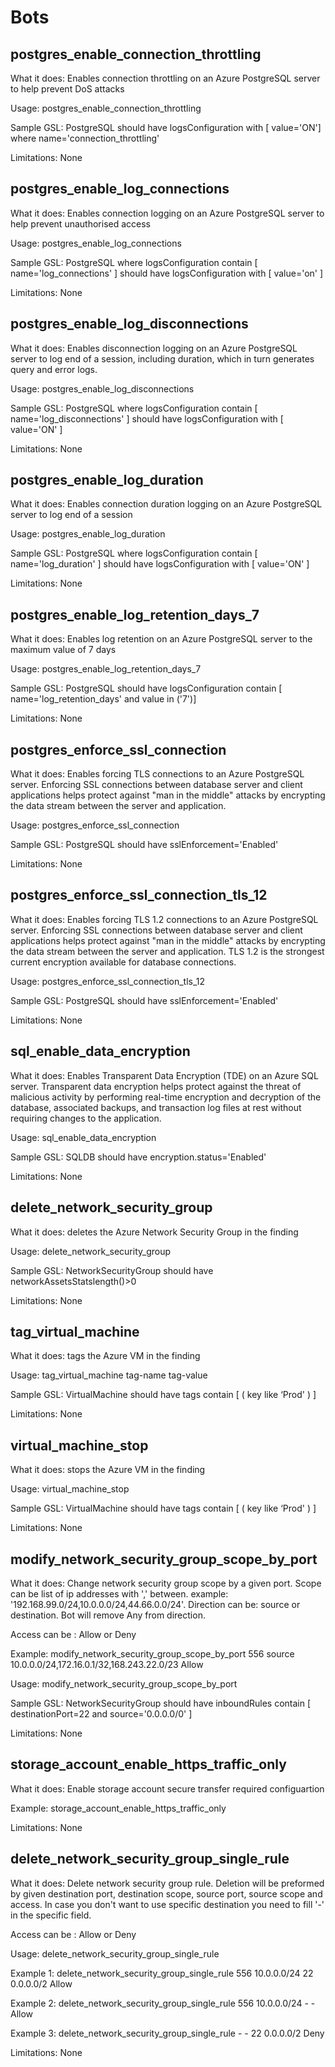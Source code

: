 # Bots

## postgres_enable_connection_throttling

What it does: Enables connection throttling on an Azure PostgreSQL server to help prevent DoS attacks

Usage:  postgres_enable_connection_throttling

Sample GSL: PostgreSQL should have logsConfiguration with [ value='ON'] where name='connection_throttling'
                          
Limitations: None

## postgres_enable_log_connections

What it does: Enables connection logging on an Azure PostgreSQL server to help prevent unauthorised access

Usage:  postgres_enable_log_connections

Sample GSL: PostgreSQL where logsConfiguration contain [ name='log_connections' ] should have logsConfiguration with [ value='on' ]
                          
Limitations: None

## postgres_enable_log_disconnections

What it does: Enables disconnection logging on an Azure PostgreSQL server to log end of a session, including duration, which in turn generates query and error logs. 

Usage:  postgres_enable_log_disconnections

Sample GSL: PostgreSQL where logsConfiguration contain [ name='log_disconnections' ] should have logsConfiguration with [ value='ON' ]                        

Limitations: None

## postgres_enable_log_duration

What it does: Enables connection duration logging on an Azure PostgreSQL server to log end of a session 

Usage:  postgres_enable_log_duration

Sample GSL: PostgreSQL where logsConfiguration contain [ name='log_duration' ] should have logsConfiguration with [ value='ON' ]              

Limitations: None

## postgres_enable_log_retention_days_7

What it does: Enables log retention on an Azure PostgreSQL server to the maximum value of 7 days

Usage:  postgres_enable_log_retention_days_7

Sample GSL: PostgreSQL should have logsConfiguration contain [ name='log_retention_days'  and value in ('7')]
                          
Limitations: None

## postgres_enforce_ssl_connection

What it does: Enables forcing TLS connections to an Azure PostgreSQL server. Enforcing SSL connections between database server and client applications helps protect against "man in the middle" attacks by encrypting the data stream between the server and application.

Usage:  postgres_enforce_ssl_connection

Sample GSL: PostgreSQL should have sslEnforcement='Enabled'
                          
Limitations: None

## postgres_enforce_ssl_connection_tls_12

What it does: Enables forcing TLS 1.2 connections to an Azure PostgreSQL server. Enforcing SSL connections between database server and client applications helps protect against "man in the middle" attacks by encrypting the data stream between the server and application. TLS 1.2 is the strongest current encryption available for database connections.

Usage:  postgres_enforce_ssl_connection_tls_12

Sample GSL: PostgreSQL should have sslEnforcement='Enabled'

Limitations: None

## sql_enable_data_encryption

What it does: Enables Transparent Data Encryption (TDE) on an Azure SQL server. Transparent data encryption helps protect against the threat of malicious activity by performing real-time encryption and decryption of the database, associated backups, and transaction log files at rest without requiring changes to the application.

Usage:  sql_enable_data_encryption

Sample GSL: SQLDB should have encryption.status='Enabled'
                          
Limitations: None

## delete_network_security_group

What it does: deletes the Azure Network Security Group in the finding

Usage:  delete_network_security_group

Sample GSL:    NetworkSecurityGroup should have networkAssetsStatslength()>0 

Limitations: None

## tag_virtual_machine

What it does: tags the Azure VM in the finding 

Usage:  tag_virtual_machine tag-name tag-value  

Sample GSL:   VirtualMachine should have tags contain [ ( key like ‘Prod' ) ]

Limitations: None

## virtual_machine_stop

What it does: stops the Azure VM in the finding

Usage:  virtual_machine_stop

Sample GSL:   VirtualMachine should have tags contain [ ( key like ‘Prod' ) ]

Limitations: None

## modify_network_security_group_scope_by_port

What it does: Change network security group scope by a given port. Scope can be list of ip addresses with ',' between. example: '192.168.99.0/24,10.0.0.0/24,44.66.0.0/24'. Direction can be: source or destination. Bot will remove Any from direction.

Access can be : Allow or Deny

Example:  modify_network_security_group_scope_by_port 556 source 10.0.0.0/24,172.16.0.1/32,168.243.22.0/23 Allow

Usage:  modify_network_security_group_scope_by_port <port> <direction> <scope> <access>

Sample GSL: NetworkSecurityGroup should have inboundRules contain [ destinationPort=22 and source='0.0.0.0/0' ]

Limitations: None

## storage_account_enable_https_traffic_only

What it does: Enable storage account secure transfer required configuartion

Example:  storage_account_enable_https_traffic_only

Limitations: None

## delete_network_security_group_single_rule

What it does: Delete network security group rule. Deletion will be preformed by given destination port, destination scope, source port, source scope and access. In case you don't want to use specific destination you need to fill '-' in the specific field.

Access can be : Allow or Deny

Usage:  delete_network_security_group_single_rule <destination port> <destination scope> <source port> <source scope> <access>

Example 1:  delete_network_security_group_single_rule 556 10.0.0.0/24 22 0.0.0.0/2 Allow

Example 2:  delete_network_security_group_single_rule 556 10.0.0.0/24 - - Allow

Example 3:  delete_network_security_group_single_rule - - 22 0.0.0.0/2 Deny

Limitations: None
